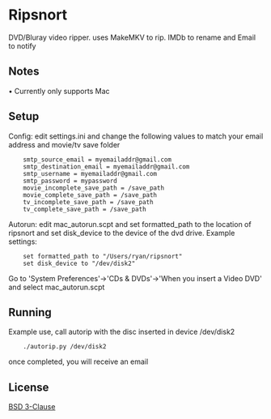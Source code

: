 Ripsnort
=========

DVD/Bluray video ripper. uses MakeMKV to rip. IMDb to rename and Email to notify

Notes
-------------

• Currently only supports Mac


Setup
--------------
Config: edit settings.ini and change the following values to match your email address and movie/tv save folder
```
    smtp_source_email = myemailaddr@gmail.com
    smtp_destination_email = myemailaddr@gmail.com
    smtp_username = myemailaddr@gmail.com
    smtp_password = mypassword
    movie_incomplete_save_path = /save_path
    movie_complete_save_path = /save_path
    tv_incomplete_save_path = /save_path
    tv_complete_save_path = /save_path

```

Autorun: edit mac_autorun.scpt and set formatted_path to the location of ripsnort and set disk_device to the device of the dvd drive. Example settings:
```
    set formatted_path to "/Users/ryan/ripsnort"
    set disk_device to "/dev/disk2"
```
Go to 'System Preferences'->'CDs & DVDs'->'When you insert a Video DVD' and select mac_autorun.scpt


Running
--------------

Example use, call autorip with the disc inserted in device /dev/disk2
```
    ./autorip.py /dev/disk2
```
once completed, you will receive an email


License
----

[BSD 3-Clause](http://www.opensource.org/licenses/BSD-3-Clause)
